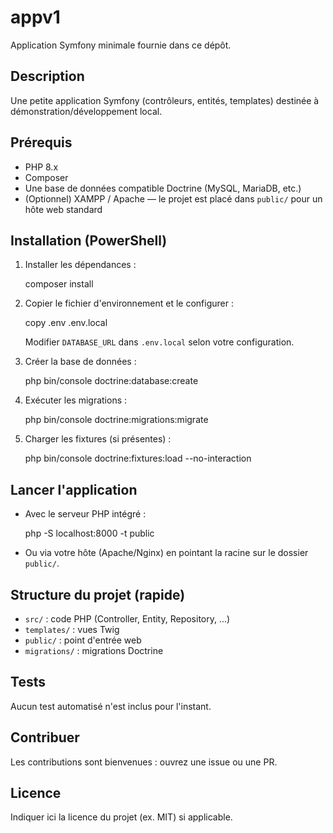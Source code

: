 # appv1

Application Symfony minimale fournie dans ce dépôt.

## Description

Une petite application Symfony (contrôleurs, entités, templates) destinée à démonstration/développement local.

## Prérequis

- PHP 8.x
- Composer
- Une base de données compatible Doctrine (MySQL, MariaDB, etc.)
- (Optionnel) XAMPP / Apache — le projet est placé dans `public/` pour un hôte web standard

## Installation (PowerShell)

1. Installer les dépendances :

   composer install

2. Copier le fichier d'environnement et le configurer :

   copy .env .env.local

   Modifier `DATABASE_URL` dans `.env.local` selon votre configuration.

3. Créer la base de données :

   php bin/console doctrine:database:create

4. Exécuter les migrations :

   php bin/console doctrine:migrations:migrate

5. Charger les fixtures (si présentes) :

   php bin/console doctrine:fixtures:load --no-interaction

## Lancer l'application

- Avec le serveur PHP intégré :

  php -S localhost:8000 -t public

- Ou via votre hôte (Apache/Nginx) en pointant la racine sur le dossier `public/`.

## Structure du projet (rapide)

- `src/` : code PHP (Controller, Entity, Repository, ...)
- `templates/` : vues Twig
- `public/` : point d'entrée web
- `migrations/` : migrations Doctrine

## Tests

Aucun test automatisé n'est inclus pour l'instant.

## Contribuer

Les contributions sont bienvenues : ouvrez une issue ou une PR.

## Licence

Indiquer ici la licence du projet (ex. MIT) si applicable.
